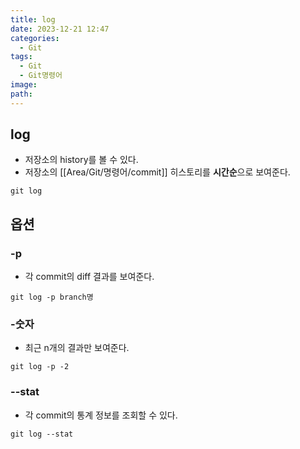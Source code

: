 ```yaml
---
title: log
date: 2023-12-21 12:47
categories:
  - Git
tags:
  - Git
  - Git명령어
image: 
path:
---
```


## log
+ 저장소의 history를 볼 수 있다.
+ 저장소의 [[Area/Git/명령어/commit]] 히스토리를 **시간순**으로 보여준다.
```git
git log
```


## 옵션
### -p
+ 각 commit의 diff 결과를 보여준다.
```
git log -p branch명
```

### -숫자
+ 최근 n개의 결과만 보여준다.
```
git log -p -2
```

### --stat
+ 각 commit의 통계 정보를 조회할 수 있다.
```
git log --stat
```